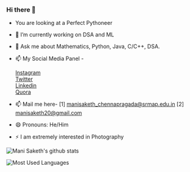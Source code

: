 ### Hi there 👋
- You are looking at a Perfect Pythoneer
- 🔭 I’m currently working on DSA and ML
- 💬 Ask me about Mathematics, Python, Java, C/C++, DSA.
- 📫 My Social Media Panel -

     <a href="https://www.instagram.com/__manisaketh__1/">Instagram</a>  
     <a href="https://twitter.com/saketh_mani">Twitter</a>      
     <a href="https://www.linkedin.com/in/mani-saketh-ab611a193/">Linkedin</a></br>
     <a href="https://www.quora.com/profile/Mani-Saketh-Sharma">Quora</a>
     
- 📫 Mail me here-
      [1] manisaketh_chennapragada@srmap.edu.in
      [2] manisaketh20@gmail.com
- 😄 Pronouns: He/Him
- ⚡ I am extremely interested in Photography


![Mani Saketh's github stats](https://github-readme-stats.vercel.app/api?username=Mani-Saketh)

![Most Used Languages](https://github-readme-stats.vercel.app/api/top-langs/?username=Mani-Saketh)
